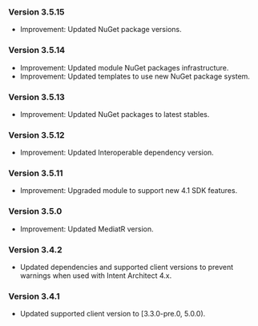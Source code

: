 ### Version 3.5.15

- Improvement: Updated NuGet package versions.

### Version 3.5.14

- Improvement: Updated module NuGet packages infrastructure.
- Improvement: Updated templates to use new NuGet package system.

### Version 3.5.13

- Improvement: Updated NuGet packages to latest stables.

### Version 3.5.12

- Improvement: Updated Interoperable dependency version.

### Version 3.5.11

- Improvement: Upgraded module to support new 4.1 SDK features.

### Version 3.5.0

- Improvement: Updated MediatR version.

### Version 3.4.2

- Updated dependencies and supported client versions to prevent warnings when used with Intent Architect 4.x.

### Version 3.4.1

- Updated supported client version to [3.3.0-pre.0, 5.0.0).
